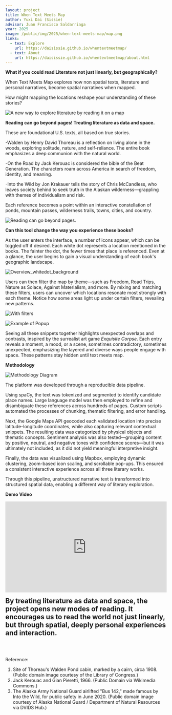 ```yaml
---
layout: project
title: When Text Meets Map
author: Yuxi Dai (Sissie)
advisor: Juan Francisco Saldarriaga
year: 2025
image: /public/img/2025/when-text-meets-map/map.png
links:
  - text: Explore
    url: https://daisissie.github.io/whentextmeetmap/
  - text: About
    url: https://daisissie.github.io/whentextmeetmap/about.html
---
```


**What if you could read Literature not just linearly, but geographically?**<br>

When Text Meets Map explores how non spatial texts, literature and personal narratives, become spatial narratives when mapped.

How might mapping the locations reshape your understanding of these stories?

![A new way to explore literature by reading it on a map](/public/img/2025/when-text-meets-map/map.png)

**Reading can go beyond pages! Treating literature as data and space.**

These are foundational U.S. texts, all based on true stories.

-Walden by Henry David Thoreau is a reflection on living alone in the woods, exploring solitude, nature, and self-reliance. The entire book emphasizes a deep communion with the natural world.

-On the Road by Jack Kerouac is considered the bible of the Beat Generation. The characters roam across America in search of freedom, identity, and meaning.

-Into the Wild by Jon Krakauer tells the story of Chris McCandless, who leaves society behind to seek truth in the Alaskan wilderness—grappling with themes of individualism and risk.

Each reference becomes a point within an interactive constellation of ponds, mountain passes, wilderness trails, towns, cities, and country.

![Reading can go beyond pages.](/public/img/2025/when-text-meets-map/real_book_story.jpg)

**Can this tool change the way you experience these books?**

As the user enters the interface, a number of icons appear, which can be toggled off if desired. Each white dot represents a location mentioned in the books. The fainter the dot, the fewer times that place is referenced. Even at a glance, the user begins to gain a visual understanding of each book's geographic landscape.

![Overview_whitedot_background](/public/img/2025/when-text-meets-map/white_dot_intense.png)

Users can then filter the map by theme—such as Freedom, Road Trips, Nature as Solace, Against Materialism, and more. By mixing and matching these filters, users can uncover which locations resonate most strongly with each theme. Notice how some areas light up under certain filters, revealing new patterns.

![With filters](/public/img/2025/when-text-meets-map/web_screenshot.png)

![Example of Popup](/public/img/2025/when-text-meets-map/popup_example.png)

Seeing all these snippets together highlights unexpected overlaps and contrasts, inspired by the surrealist art game _Exquisite Corpse_. Each entry reveals a moment, a mood, or a scene, sometimes contradictory, sometimes unexpected, emphasizing the layered and diverse ways people engage with space. These patterns stay hidden until text meets map.

**Methodology**

![Methodology Diagram](/public/img/2025/when-text-meets-map/methdology.png)

The platform was developed through a reproducible data pipeline.

Using spaCy, the text was tokenized and segmented to identify candidate place names. Large language model was then employed to refine and disambiguate these references across hundreds of pages. Custom scripts automated the processes of chunking, thematic filtering, and error handling.

Next, the Google Maps API geocoded each validated location into precise latitude–longitude coordinates, while also capturing relevant contextual snippets. The resulting data was categorized by physical objects and thematic concepts. Sentiment analysis was also tested—grouping content by positive, neutral, and negative tones with confidence scores—but it was ultimately not included, as it did not yield meaningful interpretive insight.

Finally, the data was visualized using Mapbox, employing dynamic clustering, zoom-based icon scaling, and scrollable pop-ups. This ensured a consistent interactive experience across all three literary works.

Through this pipeline, unstructured narrative text is transformed into structured spatial data, enabling a different way of literary exploration.

**Demo Video**

<iframe
  src="https://www.youtube.com/embed/J2hMkFJYO7Y"
  frameborder="0"
  allow="accelerometer; autoplay; encrypted-media; gyroscope; picture-in-picture; web-share"
  allowfullscreen
  style="aspect-ratio: 16 / 9; width: 100%;">
</iframe>

<span style="font-size: 1.5em;">**By treating literature as data and space, the project opens new modes of reading. It encourages us to read the world not just linearly, but through spatial, deeply personal experiences and interaction.**</span>

<br><br>

Reference:

1. Site of Thoreau's Walden Pond cabin, marked by a cairn, circa 1908.(Public domain image courtesy of the Library of Congress.)
2. Jack Kerouac and Gian Pieretti, 1966. (Public Domain via Wikimedia Commons.)
3. The Alaska Army National Guard airlifted "Bus 142," made famous by Into the Wild, for public safety in June 2020.
   (Public domain image courtesy of Alaska National Guard / Department of Natural Resources via DVIDS Hub.)
